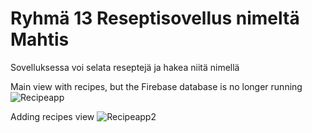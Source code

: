 # Ryhmä 13 Reseptisovellus nimeltä Mahtis
Sovelluksessa voi selata reseptejä ja hakea niitä nimellä


Main view with recipes, but the Firebase database is no longer running
![Recipeapp](https://user-images.githubusercontent.com/79054967/204860403-e8adefc7-2c0f-4135-9ba5-270e4e3c4a9e.PNG)

Adding recipes view
![Recipeapp2](https://user-images.githubusercontent.com/79054967/204860439-9f126113-ce42-40d6-9c84-3e1c6c95caec.PNG)
